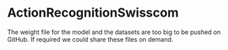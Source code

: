# ActionRecognitionSwisscom
The weight file for the model and the datasets are too big to be pushed on GitHub.
If required we could share these files on demand.
